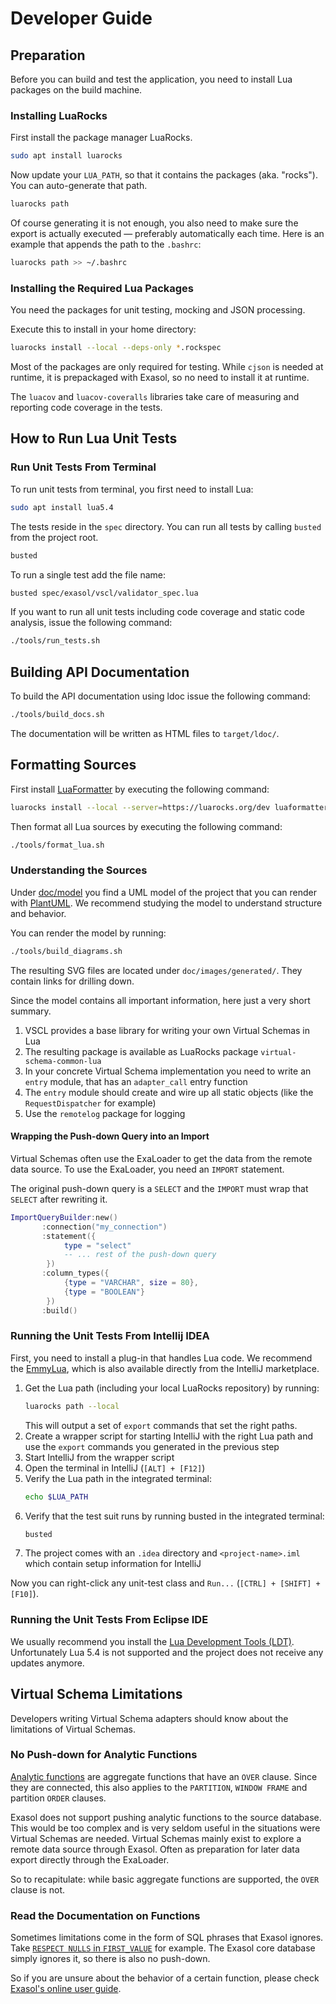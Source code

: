 # Developer Guide

## Preparation

Before you can build and test the application, you need to install Lua packages on the build machine.

### Installing LuaRocks

First install the package manager LuaRocks.

```bash
sudo apt install luarocks
```

Now update your `LUA_PATH`, so that it contains the packages (aka. "rocks"). You can auto-generate that path.

```bash
luarocks path
```

Of course generating it is not enough, you also need to make sure the export is actually executed &mdash; preferably automatically each time. Here is an example that appends the path to the `.bashrc`:

```bash
luarocks path >> ~/.bashrc
```

### Installing the Required Lua Packages

You need the packages for unit testing, mocking and JSON processing.

Execute this to install in your home directory:

```bash
luarocks install --local --deps-only *.rockspec
```

Most of the packages are only required for testing. While `cjson` is needed at runtime, it is prepackaged with Exasol, so no need to install it at runtime.

The `luacov` and `luacov-coveralls` libraries take care of measuring and reporting code coverage in the tests.

## How to Run Lua Unit Tests

### Run Unit Tests From Terminal

To run unit tests from terminal, you first need to install Lua:

```bash
sudo apt install lua5.4
```

The tests reside in the `spec` directory. You can run all tests by calling `busted` from the project root.

```bash
busted
```

To run a single test add the file name:

```bash
busted spec/exasol/vscl/validator_spec.lua
```

If you want to run all unit tests including code coverage and static code analysis, issue the following command:

```bash
./tools/run_tests.sh
```

## Building API Documentation

To build the API documentation using ldoc issue the following command:

```bash
./tools/build_docs.sh
```

The documentation will be written as HTML files to `target/ldoc/`.

## Formatting Sources

First install [LuaFormatter](https://github.com/Koihik/LuaFormatter) by executing the following command:

```bash
luarocks install --local --server=https://luarocks.org/dev luaformatter
```

Then format all Lua sources by executing the following command:

```bash
./tools/format_lua.sh
```

### Understanding the Sources

Under [doc/model](../model/) you find a UML model of the project that you can render with [PlantUML](https://plantuml.com/). We recommend studying the model to understand structure and behavior.

You can render the model by running:

```bash
./tools/build_diagrams.sh
```

The resulting SVG files are located under `doc/images/generated/`. They contain links for drilling down.

Since the model contains all important information, here just a very short summary.

1. VSCL provides a base library for writing your own Virtual Schemas in Lua
2. The resulting package is available as LuaRocks package `virtual-schema-common-lua`
3. In your concrete Virtual Schema implementation you need to write an `entry` module, that has an `adapter_call` entry function
4. The `entry` module should create and wire up all static objects (like the `RequestDispatcher` for example)
5. Use the `remotelog` package for logging

#### Wrapping the Push-down Query into an Import

Virtual Schemas often use the ExaLoader to get the data from the remote data source. To use the ExaLoader, you need an `IMPORT` statement.

The original push-down query is a `SELECT` and the `IMPORT` must wrap that `SELECT` after rewriting it.

```lua
ImportQueryBuilder:new()
       :connection("my_connection")
       :statement({
            type = "select"
            -- ... rest of the push-down query
        })
       :column_types({
            {type = "VARCHAR", size = 80},
            {type = "BOOLEAN"}
        })
       :build()
```

### Running the Unit Tests From Intellij IDEA

First, you need to install a plug-in that handles Lua code. We recommend the [EmmyLua](https://github.com/EmmyLua/IntelliJ-EmmyLua), which is also available directly from the IntelliJ marketplace. 

1. Get the Lua path (including your local LuaRocks repository) by running:
    ```bash
    luarocks path --local
    ```
   This will output a set of `export` commands that set the right paths.
2. Create a wrapper script for starting IntelliJ with the right Lua path and use the `export` commands you generated in the previous step
3. Start IntelliJ from the wrapper script
4. Open the terminal in IntelliJ (`[ALT] + [F12]`)
5. Verify the Lua path in the integrated terminal:
    ```bash
    echo $LUA_PATH
    ```
6. Verify that the test suit runs by running busted in the integrated terminal:
   ```bash
   busted
   ```
7. The project comes with an `.idea` directory and `<project-name>.iml` which contain setup information for IntelliJ
  
Now you can right-click any unit-test class and `Run...` (`[CTRL] + [SHIFT] + [F10]`).

### Running the Unit Tests From Eclipse IDE

We usually recommend you install the [Lua Development Tools (LDT)](https://www.eclipse.org/ldt/). Unfortunately Lua 5.4 is not supported and the project does not receive any updates anymore.

## Virtual Schema Limitations

Developers writing Virtual Schema adapters should know about the limitations of Virtual Schemas.

### No Push-down for Analytic Functions

[Analytic functions](https://docs.exasol.com/db/latest/sql_references/functions/analyticfunctions.htm) are aggregate functions that have an `OVER` clause. Since they are connected, this also applies to the `PARTITION`, `WINDOW FRAME` and partition `ORDER` clauses.  

Exasol does not support pushing analytic functions to the source database. This would be too complex and is very seldom useful in the situations were Virtual Schemas are needed. Virtual Schemas mainly exist to explore a remote data source through Exasol. Often as preparation for later data export directly through the ExaLoader.

So to recapitulate: while basic aggregate functions are supported, the `OVER` clause is not.

### Read the Documentation on Functions

Sometimes limitations come in the form of SQL phrases that Exasol ignores. Take [`RESPECT NULLS` in `FIRST_VALUE`](https://docs.exasol.com/db/latest/sql_references/functions/alphabeticallistfunctions/first_value.htm) for example. The Exasol core database simply ignores it, so there is also no push-down.

So if you are unsure about the behavior of a certain function, please check [Exasol's online user guide](https://docs.exasol.com/db/latest/sql_references/functions/built-in_functions.htm).
